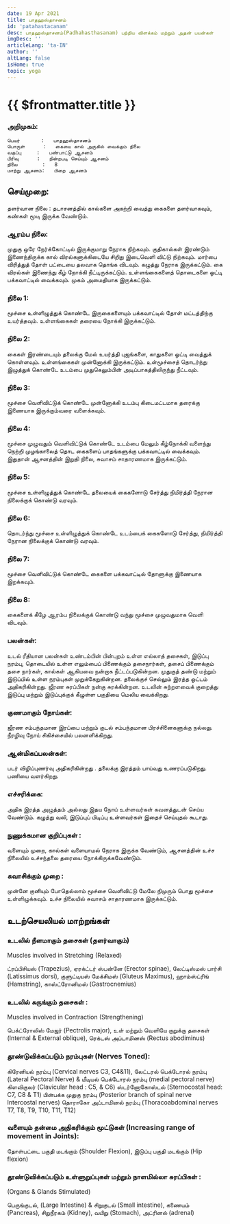 ```yaml
---
date: 19 Apr 2021
title: பாதஹஸ்தாசனம்
id: 'patahastacanam'
desc: பாதஹஸ்தாசனம்(Padhahasthasanam) பற்றிய விளக்கம் மற்றும் அதன் பயன்கள்
imgDesc: ''
articleLang: 'ta-IN'
author: ''
altLang: false
isHome: true
topic: yoga
---
```


<altLang />

# {{ $frontmatter.title }}

### அறிமுகம்:

	பெயர்		:	பாதஹஸ்தாசனம்
	பொருள்	    :	கையை கால் அருகில் வைக்கும் நிலை
	வகுப்பு		:	பண்பாட்டு ஆசனம்
	பிரிவு		:	நின்றபடி செய்யும் ஆசனம்
	நிலை 		:	8
	மாற்று ஆசனம்:	பிறை ஆசனம்

## செய்முறை:

தளர்வான நிலை : தடாசனத்தில் கால்களை அகற்றி வைத்து கைகளை தளர்வாகவும், கண்கள் மூடி இருக்க வேண்டும்.

### ஆரம்ப நிலை:
முதுகு ஒரே நேர்க்கோட்டில் இருக்குமாறு நேராக நிற்கவும். குதிகால்கள் இரண்டும் இணைந்திருக்க கால் விரல்களுக்கிடையே சிறிது இடைவெளி விட்டு நிற்கவும். மார்பை விரித்துத் தோள் பட்டையை தலவாக தொங்க விடவும். கழுத்து நேராக இருக்கட்டும். கை விரல்கள் இணைந்து கீழ் நோக்கி நீட்டிருக்கட்டும். உள்ளங்கைகளைத் தொடைகளை ஒட்டி பக்கவாட்டில் வைக்கவும். முகம் அமைதியாக இருக்கட்டும்.

### நிலை 1:
மூச்சை உள்ளிழுத்துக் கொண்டே இருகைகளையும் பக்கவாட்டில் தோள் மட்டத்திற்கு உயர்த்தவும். உள்ளங்கைகள் தரையை நோக்கி இருக்கட்டும்.

### நிலை 2:
கைகள் இரண்டையும் தலைக்கு மேல் உயர்த்தி புஜங்களை, காதுகளை ஒட்டி வைத்துக் கொள்ளவும். உள்ளங்கைகள் முன்னோக்கி இருக்கட்டும். உள்மூச்சைத் தொடர்ந்து இழுத்துக் கொண்டே உடம்பை முதுகெலும்பின் அடிப்பாகத்திலிருந்து நீட்டவும்.

### நிலை 3:
மூச்சை வெளிவிட்டுக் கொண்டே முன்னோக்கி உடம்பு கிடைமட்டமாக தரைக்கு இணையாக இருக்கும்வரை வளைக்கவும். 

### நிலை 4:
மூச்சை முழுவதும் வெளிவிட்டுக் கொண்டே உடம்பை மேலும் கீழ்நோக்கி வளைந்து நெற்றி முழங்காலைத் தொட கைகளைப் பாதங்களுக்கு பக்கவாட்டில் வைக்கவும். இதுதான் ஆசனத்தின் இறுதி நிலை, சுவாசம் சாதாரணமாக இருக்கட்டும். 

### நிலை 5:
மூச்சை உள்ளிழுத்துக் கொண்டே தலையைக் கைகளோடு சேர்த்து நிமிர்த்தி நேரான நிலைக்குக் கொண்டு வரவும்.

### நிலை 6:
தொடர்ந்து மூச்சை உள்ளிழுத்துக் கொண்டே உடம்பைக் கைகளோடு சேர்த்து, நிமிர்த்தி நேரான நிலைக்குக் கொண்டு வரவும்.

### நிலை 7:
மூச்சை வெளிவிட்டுக் கொண்டே கைகளை பக்கவாட்டில் தோளுக்கு இணையாக இறக்கவும்.

### நிலை 8:
கைகளைக் கீழே ஆரம்ப நிலைக்குக் கொண்டு வந்து மூச்சை முழுவதுமாக வெளி விடவும்.

### பலன்கள்:
உடல் ரீதியான பலன்கள் உண்டம்பின் பின்புறம் உள்ள எல்லாத் தசைகள், இடுப்பு நரம்பு, தொடையில் உள்ள எலும்பைப் பிணைக்கும் தசைநார்கள், தசைப் பிணைக்கும் தசை நார்கள், கால்கள் ஆகியவை நன்றாக நீட்டப்படுகின்றன. முதுகுத் தண்டு மற்றும் இடுப்பில் உள்ள நரம்புகள் முறுக்கேறுகின்றன. தலைக்குச் செல்லும் இரத்த ஓட்டம் அதிகரிகின்றது. ஜீரண சுரப்பிகள் நன்கு சுரக்கின்றன. உடலின் சுற்றளவைக் குறைத்து இடுப்பு மற்றும் இடுப்புக்குக் கீழுள்ள பகுதியை மெலிய வைக்கிறது.

### குணமாகும் நோய்கள்:
ஜீரண சம்பந்தமான இரப்பை மற்றும் குடல் சம்பந்தமான பிரச்சினைகளுக்கு நல்லது. நீரழிவு நோய் சிகிச்சையில் பலனளிக்கிறது.

### ஆன்மிகப்பலன்கள்:
படர் விழிப்புணர்வு அதிகரிகின்றது . தலைக்கு இரத்தம் பாய்வது உணரப்படுகிறது. பணியை வளர்கிறது.

### எச்சரிக்கை:
அதிக இரத்த அழுத்தம் அல்லது இதய நோய் உள்ளவர்கள் கவனத்துடன் செய்ய வேண்டும். கழுத்து வலி, இடுப்புப் பிடிப்பு உள்ளவர்கள் இதைச் செய்யுதல் கூடாது.

### நுணுக்கமான குறிப்புகள் :
வளையும் முறை, கால்கள் வளையாமல் நேராக இருக்க வேண்டும், ஆசனத்தின் உச்ச நிலையில் உச்சந்தலை தரையை நோக்கிருக்கவேண்டும்.

### சுவாசிக்கும் முறை :
முன்னே குனியும் போதெல்லாம் மூச்சை வெளிவிட்டு மேலே நிமுரும் பொது மூச்சை உள்ளிழுக்கவும். உச்ச நிலையில் சுவாசம் சாதாரணமாக இருக்கட்டும்.

## உடற்செயலியல் மாற்றங்கள் 

### உடலில் நீளமாகும் தசைகள் (தளர்வாகும்)
Muscles involved in Stretching (Relaxed)
	
ட்ரப்பிசியஸ் (Trapezius), ஏரக்ட்டர் ஸ்பன்னே (Erector spinae), லேட்டிஸ்மஸ் பார்சி (Latissimus dorsi), குளுட்டியஸ் மேக்சிமஸ் (Gluteus Maximus),  ஹாம்ஸ்ட்ரிங் (Hamstring), காஸ்ட்ரோனிமஸ் (Gastrocnemius)

###  உடலில் சுருங்கும் தசைகள் :
Muscles involved in Contraction (Strengthening)

பெக்ட்ரோலிஸ் மேஜர் (Pectrolis major),  உள் மற்றும் வெளியே குறுக்கு தசைகள் (Internal & External oblique), ரெக்டஸ் அப்டாமினஸ் (Rectus abodiminus)

### தூண்டுவிக்கப்படும் நரம்புகள் (Nerves Toned):

கிரேனியல் நரம்பு (Cervical nerves C3, C4&11), லேட்டரல் பெக்டோரல் நரம்பு (Lateral Pectoral Nerve) & மீடியல் பெக்டோரல் நரம்பு (medial pectoral nerve) கிளவிகுலர் (Clavicular head : C5, & C6) ஸ்டர்னோகோஸ்டல் (Sternocostal head: C7, C8 & T1) பின்பக்க முதுகு நரம்பு (Posterior branch of spinal nerve Intercostal nerves) தொராகோ அப்டாமினல் நரம்பு (Thoracoabdominal nerves T7, T8, T9, T10, T11, T12)

### வளையும் தன்மை அதிகரிக்கும் மூட்டுகள் (Increasing range of movement in Joints):

தோள்பட்டை பகுதி மடங்கும் (Shoulder Flexion),  இடுப்பு பகுதி மடங்கும் (Hip flexion)

### தூண்டுவிக்கப்படும் உள்ளுறுப்புகள் மற்றும் நாளமில்லா சுரப்பிகள் :
(Organs & Glands Stimulated)

பெருங்குடல், (Large Intestine) & சிறுகுடல் (Small intestine), கணையம் (Pancreas), சிறுநீரகம் (Kidney), வயிறு (Stomach), அட்ரினல் (adrenal)
